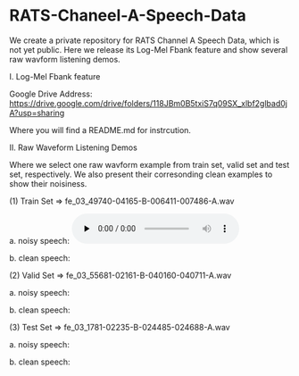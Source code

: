 # RATS-Chaneel-A-Speech-Data
We create a private repository for RATS Channel A Speech Data, which is not yet public. Here we release its Log-Mel Fbank feature and show several raw wavform listening demos.

I. Log-Mel Fbank feature

Google Drive Address: <https://drive.google.com/drive/folders/118JBm0B5txiS7q09SX_xlbf2glbad0jA?usp=sharing>

Where you will find a README.md for instrcution.

II. Raw Waveform Listening Demos

Where we select one raw wavform example from train set, valid set and test set, respectively. We also present their corresonding clean examples to show their noisiness.

(1) Train Set => fe_03_49740-04165-B-006411-007486-A.wav

a. noisy speech: 
<audio id="audio" controls="" preload="none">
      <source id="wav" src="/demos/train_noisy.wav">
</audio>

b. clean speech:

(2) Valid Set => fe_03_55681-02161-B-040160-040711-A.wav

a. noisy speech: 

b. clean speech:

(3) Test Set => fe_03_1781-02235-B-024485-024688-A.wav

a. noisy speech: 

b. clean speech:

